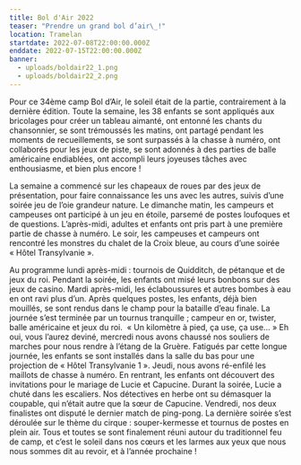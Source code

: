 ```yaml
---
title: Bol d'Air 2022
teaser: "Prendre un grand bol d’air\_!"
location: Tramelan
startdate: 2022-07-08T22:00:00.000Z
enddate: 2022-07-15T22:00:00.000Z
banner:
  - uploads/boldair22_1.png
  - uploads/boldair22_2.png
---
```


Pour ce 34ème camp Bol d’Air, le soleil était de la partie, contrairement à la dernière édition. Toute la semaine, les 38 enfants se sont appliqués aux bricolages pour créer un tableau aimanté, ont entonné les chants du chansonnier, se sont trémoussés les matins, ont partagé pendant les moments de recueillements, se sont surpassés à la chasse à numéro, ont collaborés pour les jeux de piste, se sont adonnés à des parties de balle américaine endiablées, ont accompli leurs joyeuses tâches avec enthousiasme, et bien plus encore !

La semaine a commencé sur les chapeaux de roues par des jeux de présentation, pour faire connaissance les uns avec les autres, suivis d’une soirée jeu de l’oie grandeur nature. Le dimanche matin, les campeurs et campeuses ont participé à un jeu en étoile, parsemé de postes loufoques et de questions. L’après-midi, adultes et enfants ont pris part à une première partie de chasse à numéro. Le soir, les campeuses et campeurs ont rencontré les monstres du chalet de la Croix bleue, au cours d’une soirée « Hôtel Transylvanie ». 

Au programme lundi après-midi : tournois de Quidditch, de pétanque et de jeux du roi. Pendant la soirée, les enfants ont misé leurs bonbons sur des jeux de casino. Mardi après-midi, les éclaboussures et autres bombes à eau en ont ravi plus d’un. Après quelques postes, les enfants, déjà bien mouillés, se sont rendus dans le champ pour la bataille d’eau finale. La journée s’est terminée par un tournus tranquille ; campeur en or, twister, balle américaine et jeux du roi.  « Un kilomètre à pied, ça use, ça use... » Eh oui, vous l’aurez deviné, mercredi nous avons chaussé nos souliers de marches pour nous rendre à l’étang de la Gruère. Fatigués par cette longue journée, les enfants se sont installés dans la salle du bas pour une projection de « Hôtel Transylvanie 1 ». Jeudi, nous avons ré-enfilé les maillots de chasse à numéro. En rentrant, les enfants ont découvert des invitations pour le mariage de Lucie et Capucine. Durant la soirée, Lucie a chuté dans les escaliers. Nos détectives en herbe ont su démasquer la coupable, qui n’était autre que la sœur de Capucine. Vendredi, nos deux finalistes ont disputé le dernier match de ping-pong. La dernière soirée s’est déroulée sur le thème du cirque : souper-kermesse et tournus de postes en plein air. Tous et toutes se sont finalement réuni autour du traditionnel feu de camp, et c’est le soleil dans nos cœurs et les larmes aux yeux que nous nous sommes dit au revoir, et à l’année prochaine !
